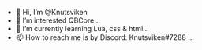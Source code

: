 - 👋 Hi, I’m @Knutsviken
- 👀 I’m interested QBCore...
- 🌱 I’m currently learning Lua, css & html...
- 📫 How to reach me is by Discord: Knutsviken#7288 ...

<!---
Knutsviken/Knutsviken is a ✨ special ✨ repository because its `README.md` (this file) appears on your GitHub profile.
You can click the Preview link to take a look at your changes.
--->
